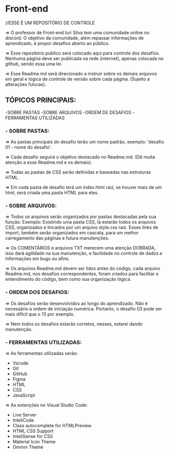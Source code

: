 # Front-end

//ESSE É UM REPOSITÓRIO DE CONTROLE

=> O professor de Front-end Iuri Silva tem uma comunidade online no discord. O objetivo da comunidade, além repassar informações de aprendizado, é propor desafios aberto ao público.

=> Esse repositório público será colocado aqui para controle dos desafios. Nenhuma página deve ser publicada na rede (internet), apenas colocada no github, sendo essa uma lei.

=> Esse Readme.md será direcionado a instruir sobre os demais arquivos em geral e lógica de controle de versão sobre cada página. (Sujeito a alterações futuras).

## TÓPICOS PRINCIPAIS:

-SOBRE PASTAS
-SOBRE ARQUIVOS
-ORDEM DE DESAFIOS
-FERRAMENTAS UTILIZADAS

### - SOBRE PASTAS:

=> As pastas principais do desafio terão um nome padrão, exemplo: 'desafio 01 - nome do desafio'.

=> Cada desafio seguirá o objetivo destacado no Readme.md. (Dê muita atenção a esse Readme.md e os demais).

=> Todas as pastas de CSS serão definidas e baseadas nas estruturas HTML.

=> Em cada pasta de desafio terá um index.html raiz, se houver mais de um html, será criada uma pasta HTML para eles.

### - SOBRE ARQUIVOS:

=> Todos os arquivos serão organizados por pastas destacadas pela sua função. Exemplo: Existindo uma pasta CSS, lá estarão todos os arquivos CSS, organizados e lincados por um arquivo style.css raiz. Esses links de import, também serão organizados em cascata, para um melhor carregamento das páginas e futura manutenções.

=> Os COMENTÁRIOS e arquivos TXT merecem uma atenção DOBRADA, isso dará agilidade na sua manutenção, e facilidade no controle de dados e informações em bugs ou afins.

=> Os arquivos Readme.md devem ser lidos antes do código, cada arquivo Readme.md, nos desafios correspondentes, foram criados para facilitar o entendimento do código, bem como sua organização lógica.

### - ORDEM DOS DESAFIOS:

=> Os desafios serão desenvolvidos ao longo do aprendizado. Não é necessário a ordem de iniciação numérica. Portanto, o desafio 03 pode ser mais difícil que o 13 por exemplo.

=> Nem todos os desafios estarão corretos, nesses, estarei dando manutenção.

### - FERRAMENTAS UTILIZADAS:

=> As ferramentas utilizadas serão:

- Vscode
- Git
- GitHub
- Figma
- HTML
- CSS
- JavaScript

=> As extenções no Visual Studio Code:

- Live Server
- InteliCode
- Class autocomplete for HTMLPreview
- HTML CSS Support
- InteliSense for CSS
- Material Icon Theme
- Ommni Theme